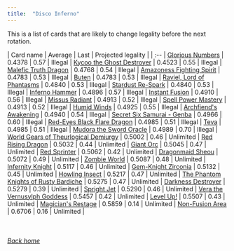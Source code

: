 ```yaml
---
title:  "Disco Inferno"
---
```


This is a list of cards that are likely to change legality before the next rotation.

| Card name | Average | Last | Projected legality |
| :-- |
[Glorious Numbers](https://db.ygoprodeck.com/card/?search=Glorious%20Numbers) | 0.4378 | 0.57 | Illegal |
[Kycoo the Ghost Destroyer](https://db.ygoprodeck.com/card/?search=Kycoo%20the%20Ghost%20Destroyer) | 0.4523 | 0.55 | Illegal |
[Malefic Truth Dragon](https://db.ygoprodeck.com/card/?search=Malefic%20Truth%20Dragon) | 0.4768 | 0.54 | Illegal |
[Amazoness Fighting Spirit](https://db.ygoprodeck.com/card/?search=Amazoness%20Fighting%20Spirit) | 0.4783 | 0.53 | Illegal |
[Buten](https://db.ygoprodeck.com/card/?search=Buten) | 0.4783 | 0.53 | Illegal |
[Raviel, Lord of Phantasms](https://db.ygoprodeck.com/card/?search=Raviel,%20Lord%20of%20Phantasms) | 0.4840 | 0.53 | Illegal |
[Stardust Re-Spark](https://db.ygoprodeck.com/card/?search=Stardust%20Re-Spark) | 0.4840 | 0.53 | Illegal |
[Inferno Hammer](https://db.ygoprodeck.com/card/?search=Inferno%20Hammer) | 0.4896 | 0.57 | Illegal |
[Instant Fusion](https://db.ygoprodeck.com/card/?search=Instant%20Fusion) | 0.4910 | 0.56 | Illegal |
[Missus Radiant](https://db.ygoprodeck.com/card/?search=Missus%20Radiant) | 0.4913 | 0.52 | Illegal |
[Spell Power Mastery](https://db.ygoprodeck.com/card/?search=Spell%20Power%20Mastery) | 0.4913 | 0.52 | Illegal |
[Humid Winds](https://db.ygoprodeck.com/card/?search=Humid%20Winds) | 0.4925 | 0.55 | Illegal |
[Archfiend's Awakening](https://db.ygoprodeck.com/card/?search=Archfiend's%20Awakening) | 0.4940 | 0.54 | Illegal |
[Secret Six Samurai - Genba](https://db.ygoprodeck.com/card/?search=Secret%20Six%20Samurai%20-%20Genba) | 0.4966 | 0.60 | Illegal |
[Red-Eyes Black Flare Dragon](https://db.ygoprodeck.com/card/?search=Red-Eyes%20Black%20Flare%20Dragon) | 0.4985 | 0.51 | Illegal |
[Teva](https://db.ygoprodeck.com/card/?search=Teva) | 0.4985 | 0.51 | Illegal |
[Mudora the Sword Oracle](https://db.ygoprodeck.com/card/?search=Mudora%20the%20Sword%20Oracle) | 0.4989 | 0.70 | Illegal |
[World Gears of Theurlogical Demiurgy](https://db.ygoprodeck.com/card/?search=World%20Gears%20of%20Theurlogical%20Demiurgy) | 0.5002 | 0.46 | Unlimited |
[Red Rising Dragon](https://db.ygoprodeck.com/card/?search=Red%20Rising%20Dragon) | 0.5032 | 0.44 | Unlimited |
[Giant Orc](https://db.ygoprodeck.com/card/?search=Giant%20Orc) | 0.5045 | 0.47 | Unlimited |
[Red Sprinter](https://db.ygoprodeck.com/card/?search=Red%20Sprinter) | 0.5062 | 0.42 | Unlimited |
[Dragonmaid Sheou](https://db.ygoprodeck.com/card/?search=Dragonmaid%20Sheou) | 0.5072 | 0.49 | Unlimited |
[Zombie World](https://db.ygoprodeck.com/card/?search=Zombie%20World) | 0.5087 | 0.48 | Unlimited |
[Infernity Knight](https://db.ygoprodeck.com/card/?search=Infernity%20Knight) | 0.5117 | 0.46 | Unlimited |
[Gem-Knight Zirconia](https://db.ygoprodeck.com/card/?search=Gem-Knight%20Zirconia) | 0.5132 | 0.45 | Unlimited |
[Howling Insect](https://db.ygoprodeck.com/card/?search=Howling%20Insect) | 0.5217 | 0.47 | Unlimited |
[The Phantom Knights of Rusty Bardiche](https://db.ygoprodeck.com/card/?search=The%20Phantom%20Knights%20of%20Rusty%20Bardiche) | 0.5275 | 0.47 | Unlimited |
[Darkness Destroyer](https://db.ygoprodeck.com/card/?search=Darkness%20Destroyer) | 0.5279 | 0.39 | Unlimited |
[Spright Jet](https://db.ygoprodeck.com/card/?search=Spright%20Jet) | 0.5290 | 0.46 | Unlimited |
[Vera the Vernusylph Goddess](https://db.ygoprodeck.com/card/?search=Vera%20the%20Vernusylph%20Goddess) | 0.5457 | 0.42 | Unlimited |
[Level Up!](https://db.ygoprodeck.com/card/?search=Level%20Up!) | 0.5507 | 0.43 | Unlimited |
[Magician's Restage](https://db.ygoprodeck.com/card/?search=Magician's%20Restage) | 0.5859 | 0.14 | Unlimited |
[Non-Fusion Area](https://db.ygoprodeck.com/card/?search=Non-Fusion%20Area) | 0.6706 | 0.16 | Unlimited |

<br>

###### [Back home](index)